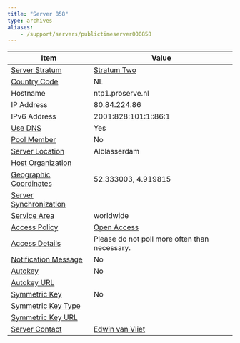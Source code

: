 ```yaml
---
title: "Server 858"
type: archives
aliases:
    - /support/servers/publictimeserver000858
---
```


| Item | Value |
| ----- | ----- |
| [Server Stratum](/support/servers/serverstratum) | [Stratum Two](/support/servers/stratumtwotimeservers) |
| [Country Code](/support/servers/countrycode) | NL |
| Hostname |  ntp1.proserve.nl  |
| IP Address |  80.84.224.86  |
| IPv6 Address |  2001:828:101:1::86:1 |
| [Use DNS](/support/servers/usedns) | Yes |
| [Pool Member](/support/servers/poolmember) | No |
| [Server Location](/support/servers/serverlocation) | Alblasserdam |
| [Host Organization](/support/servers/hostorganization) | |
| [ Geographic Coordinates](/support/servers/geographiccoordinates) |  52.333003, 4.919815  |
| [Server Synchronization](/support/servers/serversynchronization) | |
| [Service Area](/support/servers/servicearea) | worldwide |
| [Access Policy](/support/servers/accesspolicy) | [Open Access](/support/servers/openaccess) |
| [Access Details](/support/servers/accessdetails) |  Please do not poll more often than necessary.  |
| [Notification Message](/support/servers/notificationmessage) | No |
| [Autokey](/support/servers/autokey) | No |
| [Autokey URL](/support/servers/autokeyurl) | |
| [Symmetric Key](/support/servers/symmetrickey) | No |
| [Symmetric Key Type](/support/servers/symmetrickeytype) | |
| [Symmetric Key URL](/support/servers/symmetrickeyurl) | |
| [Server Contact](/support/servers/servercontact) | [Edwin van Vliet](mailto:edwin@proserve.nl) |